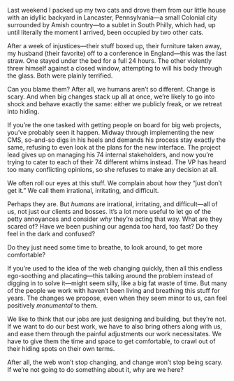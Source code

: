 

Last weekend I packed up my two cats and drove them from our little house with an idyllic backyard in
Lancaster, Pennsylvania—a small Colonial city surrounded by Amish country—to a sublet in South Philly,
which had, up until literally the moment I arrived, been occupied by two other cats. 

After a week of injustices—their stuff boxed up, their furniture taken away, my husband (their favorite) off
to a conference in England—this was the last straw. One stayed under the bed for a full 24 hours. The other
violently threw himself against a closed window, attempting to will his body through the glass. Both were
plainly terrified. 

Can you blame them? After all, we humans aren’t so different. Change is scary. And when big changes stack up
all at once, we’re likely to go into shock and behave exactly the same: either we publicly freak, or we
retreat into hiding. 

If you’re the one tasked with getting people on board for big web projects, you’ve probably seen it
happen. Midway through implementing the new CMS, so-and-so digs in his heels and demands his process stay
exactly the same, refusing to even look at the plans for the new interface. The project lead gives up on
managing his 74 internal stakeholders, and now you’re trying to cater to each of their 74 different whims
instead. The VP has heard too many conflicting opinions, so she refuses to make any decision at all. 

We often roll our eyes at this stuff. We complain about how they “just don’t get it.” We call them
irrational, irritating, and difficult. 

Perhaps they are. But *humans* are irrational, irritating, and difficult—all of us, not just our clients and
bosses. It’s a lot more useful to let go of the petty annoyances and consider  *why* they’re acting that
way. What are they scared of? Have we been pushing our agenda too hard, too fast? Do they feel in the dark and
confused? 

Do they just need some time to breathe, to look around, to get more comfortable? 

If you’re used to the idea of the web changing quickly, then all this endless ego-soothing and
placating—this talking around the problem instead of digging in to solve it—might seem silly, like a big
fat waste of time. But many of the people we work with haven’t been living and breathing this stuff for
years. The changes we propose, even when they seem minor to us, can feel positively *monumental* to them. 


We like to think that our jobs are just designing and building, but they’re not. If we want to do our best
work, we have to also bring others along with us, and ease them through the painful adjustments our work
necessitates. We have to give them the time and space to get comfortable, to crawl out of their hiding spots
on their own terms. 

After all, the web won’t stop changing, and change won’t stop being scary. If we’re not going to do
something about it, why are we here? 